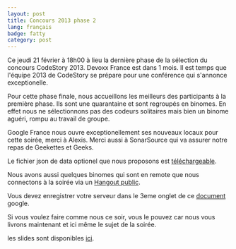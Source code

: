 ```yaml
---
layout: post
title: Concours 2013 phase 2
lang: français
badge: fatty
category: post
---
```


Ce jeudi 21 février à 18h00 à lieu la dernière phase de la sélection du concours CodeStory 2013. Devoxx France est dans 1 mois. Il est temps que l'équipe 2013 de CodeStory se prépare pour une conférence qui s'annonce exceptionelle.

Pour cette phase finale, nous accueillons les meilleurs des participants à la première phase. Ils sont une quarantaine et sont regroupés en binomes. En effet nous ne sélectionnons pas des codeurs solitaires mais bien un binome aguéri, rompu au travail de groupe. 

Google France nous ouvre exceptionellement ses nouveaux locaux pour cette soirée, merci à Alexis. Merci aussi à SonarSource qui va assurer notre repas de Geekettes et Geeks.

Le fichier json de data optionel que nous proposons est [téléchargeable](http://code-story.net/data/codestory2013.json).

Nous avons aussi quelques binomes qui sont en remote que nous connectons à la soirée via un [Hangout public](https://plus.google.com/hangouts/_/61646304a06010ac4564c87a5986eeded79da93a?authuser=0&hl=en).

Vous devez enregistrer votre serveur dans le 3eme onglet de ce [document](https://docs.google.com/a/morlhon.net/spreadsheet/ccc?key=0Alr12p0nBBordGtIVkRQVkY4OEJ5VVlacEk4THlhQ0E#gid=2) google.

Si vous voulez faire comme nous ce soir, vous le pouvez car nous vous livrons maintenant et ici même le sujet de la soirée.

les slides sont disponibles [ici](https://speakerdeck.com/dgageot/codestory-2013-la-selection-finale).


<script data-id="04f7f8605e5d0130e3c5123138132f99" data-ratio="1.33333333333333" src="http://speakerdeck.com/assets/embed.js"></script>




